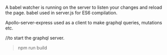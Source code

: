 A babel watcher is running on the server to listen your changes and reload the page. babel used in server.js for ES6 compilation.

Apollo-server-express used as a client to make graphql queries, mutations etc.

//to start the graphql server. 
>npm run build